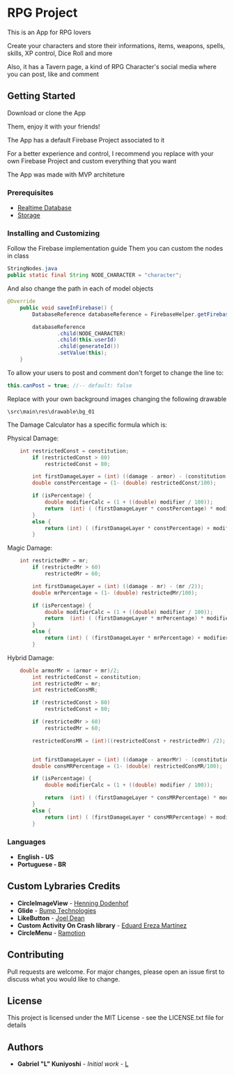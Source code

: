 # RPG Project

This is an App for RPG lovers

Create your characters and store their informations, items, weapons, spells, skills, XP control, Dice Roll and more

Also, it has a Tavern page, a kind of RPG Character's social media where you can post, like and comment



## Getting Started

Download or clone the App

Them, enjoy it with your friends!

The App has a default Firebase Project associated to it

For a better experience and control, I recommend you replace with your own Firebase Project and custom everything that you want

The App was made with MVP architeture


### Prerequisites

* [Realtime Database](https://firebase.google.com/docs/database/android/start)
* [Storage](https://firebase.google.com/docs/storage/android/start)


### Installing and Customizing

Follow the Firebase implementation guide
Them you can custom the nodes in class

```java
StringNodes.java
public static final String NODE_CHARACTER = "character";
```


And also change the path in each of model objects
```java
@Override
    public void saveInFirebase() {
        DatabaseReference databaseReference = FirebaseHelper.getFirebaseRef();

        databaseReference
                .child(NODE_CHARACTER)
                .child(this.userId)
                .child(generateId())
                .setValue(this);
    }
```

To allow your users to post and comment don't forget to change the line to:
```java
this.canPost = true; //-- default: false
```


Replace with your own background images changing the following drawable

```
\src\main\res\drawable\bg_01
```


The Damage Calculator has a specific formula which is:

Physical Damage:
```java
	int restrictedConst = constitution;
        if (restrictedConst > 80)
            restrictedConst = 80;

        int firstDamageLayer = (int) ((damage - armor) - (constitution /2));
        double constPercentage = (1- (double) restrictedConst/100);

        if (isPercentage) {
            double modifierCalc = (1 + ((double) modifier / 100));
            return  (int) ( (firstDamageLayer * constPercentage) * modifierCalc );
        }
        else {
            return (int) ( (firstDamageLayer * constPercentage) + modifier );
        }
```

Magic Damage:
```java
	int restrictedMr = mr;
        if (restrictedMr > 60)
            restrictedMr = 60;

        int firstDamageLayer = (int) ((damage - mr) - (mr /2));
        double mrPercentage = (1- (double) restrictedMr/100);

        if (isPercentage) {
            double modifierCalc = (1 + ((double) modifier / 100));
            return  (int) ( (firstDamageLayer * mrPercentage) * modifierCalc );
        }
        else {
            return (int) ( (firstDamageLayer * mrPercentage) + modifier );
        }
```

Hybrid Damage:
```java
	double armorMr = (armor + mr)/2;
        int restrictedConst = constitution;
        int restrictedMr = mr;
        int restrictedConsMR;

        if (restrictedConst > 80)
            restrictedConst = 80;

        if (restrictedMr > 60)
            restrictedMr = 60;

        restrictedConsMR = (int)((restrictedConst + restrictedMr) /2);


        int firstDamageLayer = (int) ((damage - armorMr) - (constitution /4));
        double consMRPercentage = (1- (double) restrictedConsMR/100);

        if (isPercentage) {
            double modifierCalc = (1 + ((double) modifier / 100));

            return  (int) ( (firstDamageLayer * consMRPercentage) * modifierCalc );
        }
        else {
            return (int) ( (firstDamageLayer * consMRPercentage) + modifier );
        }
```

### Languages

* **English - US**
* **Portuguese - BR**


## Custom Lybraries Credits

* **CircleImageView** - [Henning Dodenhof](https://github.com/hdodenhof)
* **Glide** - [Bump Technologies](https://github.com/bumptech)
* **LikeButton** - [Joel Dean](https://github.com/jd-alexander)
* **Custom Activity On Crash library** - [Eduard Ereza Martínez](https://github.com/Ereza)
* **CircleMenu** - [Ramotion](https://github.com/Ramotion)



## Contributing
Pull requests are welcome. For major changes, please open an issue first to discuss what you would like to change.



## License
This project is licensed under the MIT License - see the LICENSE.txt file for details



## Authors

* **Gabriel "L" Kuniyoshi** - *Initial work* - [L](https://github.com/kiraitami)




